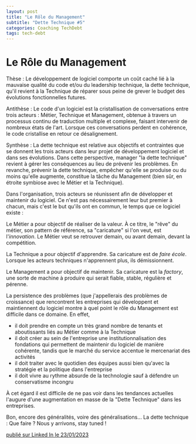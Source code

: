 ```yaml
---
layout: post
title: "Le Rôle du Management"
subtitle: "Dette Technique #5"
categories: Coaching TechDebt
tags: tech-debt
---
```

# Le Rôle du Management

Thèse : 
Le développement de logiciel comporte un coût caché lié à la mauvaise qualité du code et/ou du leadership technique, la dette technique, qu'il revient à la Technique de réparer sous peine de grever le budget des évolutions fonctionnelles futures.
<!--more-->

Antithèse :
Le code d'un logiciel est la cristallisation de conversations entre trois acteurs : Métier, Technique et Management, obtenue à travers un processus continu de traduction multiple et complexe, faisant intervenir de nombreux états de l'art. Lorsque ces conversations perdent en cohérence, le code cristallise en retour ce désalignement.

Synthèse :
La dette technique est relative aux objectifs et contraintes que se donnent les trois acteurs dans leur projet de développement logiciel et dans ses évolutions. Dans cette perspective, manager "la dette technique" revient à gérer les conséquences au lieu de prévenir les problèmes. En revanche, prévenir la dette technique, empêcher qu'elle se produise ou du moins qu'elle augmente, constitue la tâche du Management (bien sûr, en étroite symbiose avec le Métier et la Technique).

Dans l'organisation, trois acteurs se réunissent afin de développer et maintenir du logiciel. Ce n'est pas nécessairement leur but premier à chacun, mais c'est le but qu'ils ont en commun, le temps que ce logiciel existe :

Le Métier a pour objectif de réaliser de la valeur. À ce titre, le "rêve" du métier, son pattern de référence, sa "caricature" si l'on veut, est l'*innovation*. Le Métier veut se retrouver demain, ou avant demain, devant la compétition.

La Technique a pour objectif d'apprendre. Sa caricature est de *faire école*. Lorsque les acteurs techniques n'apprennent plus, ils démissionnent.

Le Management a pour objectif de maintenir. Sa caricature est la *factory*, une sorte de machine à produire qui serait fiable, stable, régulière et pérenne. 

La persistence des problèmes (que j'appellerais des problèmes de croissance) que rencontrent les entreprises qui développent et maintiennent du logiciel montre à quel point le rôle du Management est difficile dans ce domaine. En effet,

- il doit prendre en compte un très grand nombre de tenants et aboutissants liés au Métier comme à la Technique
- il doit créer au sein de l'entreprise une institutionnalisation des fondations qui permettent de maintenir du logiciel de manière cohérente, tandis que le marché du service accentue le mercenariat des activités
- il doit traiter avec le quotidien des équipes aussi bien qu'avec la stratégie et la politique dans l'entreprise
- il doit vivre au rythme absurde de la technologie sauf à défendre un conservatisme incongru

À cet égard il est difficile de ne pas voir dans les tendances actuelles l'augure d'une augmentation en masse de la "Dette Technique" dans les entreprises.

Bon, encore des généralités, voire des généralisations... 
La dette technique : Que faire ? 
Nous y arrivons, stay tuned !

[publié sur Linked In le 23/01/2023](https://www.linkedin.com/posts/christophe-thibaut-35b4657_th%C3%A8se-le-d%C3%A9veloppement-de-logiciel-comporte-activity-7022857921860378624-Zua4?utm_source=share&utm_medium=member_desktop)
